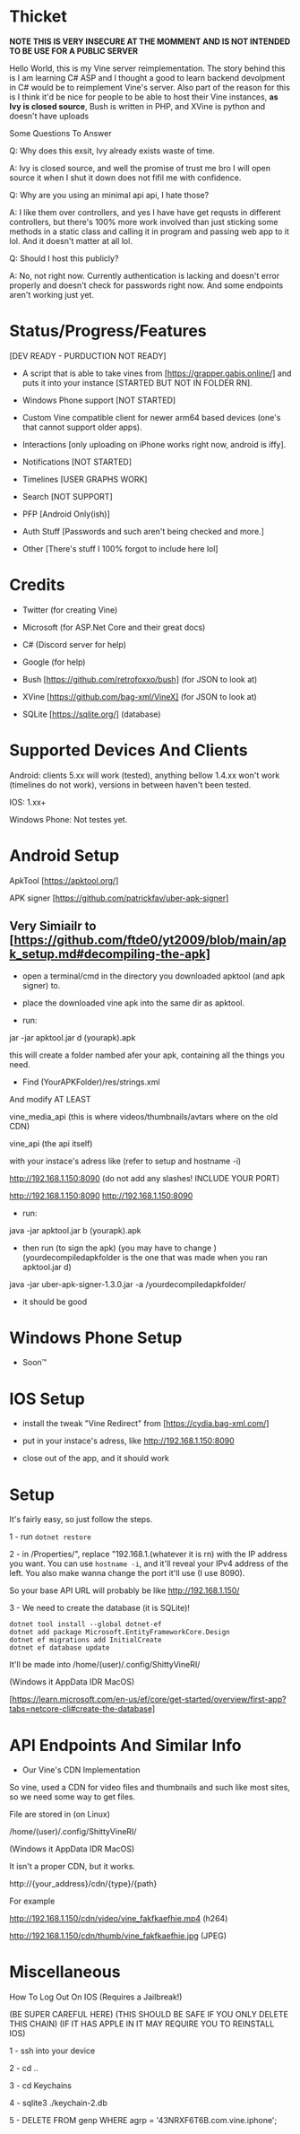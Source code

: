 # Thicket

**NOTE THIS IS VERY INSECURE AT THE MOMMENT AND IS NOT INTENDED TO BE USE FOR A PUBLIC SERVER**

Hello World, this is my Vine server reimplementation. The story behind this is I am learning C# ASP
and I thought a good to learn backend devolpment in C# would be to reimplement Vine's server. Also
part of the reason for this is I think it'd be nice for people to be able to host their Vine instances,
**as Ivy is closed source**, Bush is written in PHP, and XVine is python and doesn't have uploads

Some Questions To Answer

Q: Why does this exsit, Ivy already exists waste of time.

A: Ivy is closed source, and well the promise of trust me bro I will open source it when I shut it down
does not fifil me with confidence.

Q: Why are you using an minimal api api, I hate those?

A: I like them over controllers, and yes I have have get requsts in different
controllers, but there's 100% more work involved than just sticking some methods
in a static class and calling it in program and passing web app to it lol. And
it doesn't matter at all lol.

Q: Should I host this publicly? 

A: No, not right now. Currently authentication is lacking and doesn't error properly and doesn't check for passwords right now. And
some endpoints aren't working just yet.


# Status/Progress/Features

[DEV READY - PURDUCTION NOT READY]

- A script that is able to take vines from [https://grapper.gabis.online/] and puts it into your instance [STARTED BUT NOT IN FOLDER RN].

- Windows Phone support [NOT STARTED]

- Custom Vine compatible client for newer arm64 based devices (one's that cannot support older apps).

- Interactions [only uploading on iPhone works right now, android is iffy].

- Notifications [NOT STARTED]

- Timelines [USER GRAPHS WORK]

- Search [NOT SUPPORT]

- PFP [Android Only(ish)]

- Auth Stuff [Passwords and such aren't being checked and more.]

- Other [There's stuff I 100% forgot to include here lol]

# Credits

- Twitter (for creating Vine)

- Microsoft (for ASP.Net Core and their great docs)

- C# (Discord server for help)

- Google (for help)

- Bush [https://github.com/retrofoxxo/bush] (for JSON to look at)

- XVine [https://github.com/bag-xml/VineX] (for JSON to look at)

- SQLite [https://sqlite.org/] (database)

# Supported Devices And Clients

Android: clients 5.xx will work (tested), anything bellow 1.4.xx won't work (timelines do not work), versions in between haven't been tested.

IOS: 1.xx+

Windows Phone: Not testes yet.

# Android Setup 

ApkTool [https://apktool.org/] 

APK signer [https://github.com/patrickfav/uber-apk-signer]

## Very Simiailr to [https://github.com/ftde0/yt2009/blob/main/apk_setup.md#decompiling-the-apk] ##

- open a terminal/cmd in the directory you downloaded apktool (and apk signer) to.

- place the downloaded vine apk into the same dir as apktool.

- run:

jar -jar apktool.jar d (yourapk).apk 

this will create a folder nambed afer your apk, containing all the things you need.

- Find (YourAPKFolder)/res/strings.xml

And modify AT LEAST

vine_media_api (this is where videos/thumbnails/avtars where on the old CDN)

vine_api (the api itself)

with your instace's adress like (refer to setup and hostname -i) 

http://192.168.1.150:8090 (do not add any slashes! INCLUDE YOUR PORT)

<string name="vine_api">http://192.168.1.150:8090</string>
<string name="vine_media_api">http://192.168.1.150:8090</string>

- run:

java -jar apktool.jar b (yourapk).apk


- then run (to sign the apk) (you may have to change ) (yourdecompiledapkfolder is the one that was made when you ran apktool.jar d)

java -jar uber-apk-signer-1.3.0.jar -a /yourdecompiledapkfolder/

- it should be good

# Windows Phone Setup 

- Soon:tm:

# IOS Setup 

- install the tweak "Vine Redirect" from [https://cydia.bag-xml.com/]

- put in your instace's adress, like http://192.168.1.150:8090

- close out of the app, and it should work

# Setup

It's fairly easy, so just follow the steps.

1 - run ```dotnet restore```

2 - in /Properties/", replace "192.168.1.(whatever it is rn) with the IP address you want. You can use ```hostname -i```, and it'll reveal your IPv4 address of the left. You also make wanna change the port
it'll use (I use 8090). 

So your base API URL will probably be like http://192.168.1.150/

3 - We need to create the database (it is SQLite)!

```
dotnet tool install --global dotnet-ef
dotnet add package Microsoft.EntityFrameworkCore.Design
dotnet ef migrations add InitialCreate
dotnet ef database update
```

It'll be made into /home/(user)/.config/ShittyVineRI/

(Windows it AppData IDR MacOS)

[https://learn.microsoft.com/en-us/ef/core/get-started/overview/first-app?tabs=netcore-cli#create-the-database]

# API Endpoints And Similar Info

- Our Vine's CDN Implementation 

So vine, used a CDN for video files and thumbnails and such like most sites, so we need some way to get files.

File are stored in (on Linux)

/home/(user)/.config/ShittyVineRI/

(Windows it AppData IDR MacOS)

It isn't a proper CDN, but it works.

http://{your_address}/cdn/{type}/{path}

For example

http://192.168.1.150/cdn/video/vine_fakfkaefhie.mp4 (h264)

http://192.168.1.150/cdn/thumb/vine_fakfkaefhie.jpg (JPEG)


# Miscellaneous

How To Log Out On IOS (Requires a Jailbreak!)

(BE SUPER CAREFUL HERE)
(THIS SHOULD BE SAFE IF YOU ONLY DELETE THIS CHAIN)
(IF IT HAS APPLE IN IT MAY REQUIRE YOU TO REINSTALL IOS)

1 - ssh into your device

2 - cd ..

3 - cd Keychains

4 - sqlite3 ./keychain-2.db

5 - DELETE FROM genp WHERE agrp = '43NRXF6T6B.com.vine.iphone';

